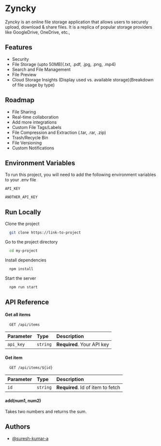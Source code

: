 
# Zyncky

Zyncky is an online file storage application that allows users to securely upload, download & share files. It is a replica of popular storage providers like GoogleDrive, OneDrive, etc.,


## Features

- Security
- File Storage (upto 50MB)(.txt, .pdf, .jpg, .png, .mp4)
- Search and File Management
- File Preview
- Cloud Storage Insights (Display used vs. available storage)(Breakdown of file usage by type)


## Roadmap

- File Sharing
- Real-time collaboration
- Add more integrations
- Custom File Tags/Labels
- File Compression and Extraction (.tar, .rar, .zip)
- Trash/Recycle Bin
- File Versioning
- Custom Notifications


## Environment Variables

To run this project, you will need to add the following environment variables to your .env file

`API_KEY`

`ANOTHER_API_KEY`


## Run Locally

Clone the project

```bash
  git clone https://link-to-project
```

Go to the project directory

```bash
  cd my-project
```

Install dependencies

```bash
  npm install
```

Start the server

```bash
  npm run start
```


## API Reference

#### Get all items

```http
  GET /api/items
```

| Parameter | Type     | Description                |
| :-------- | :------- | :------------------------- |
| `api_key` | `string` | **Required**. Your API key |

#### Get item

```http
  GET /api/items/${id}
```

| Parameter | Type     | Description                       |
| :-------- | :------- | :-------------------------------- |
| `id`      | `string` | **Required**. Id of item to fetch |

#### add(num1, num2)

Takes two numbers and returns the sum.


## Authors

- [@suresh-kumar-a](https://github.com/Suresh-Kumar-A/)


